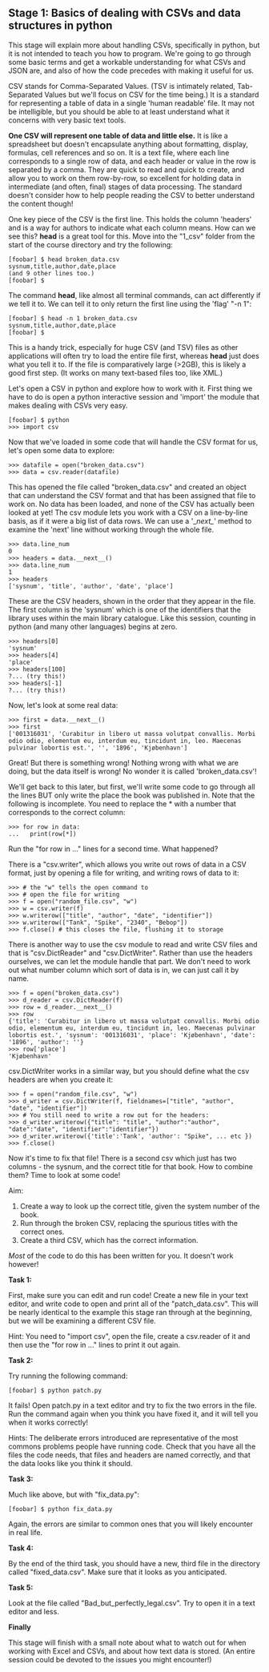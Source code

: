 Stage 1: Basics of dealing with CSVs and data structures in python
-------------------------------------------------

This stage will explain more about handling CSVs, specifically in python, but it is not intended to teach you how to program. We're going to go through some basic terms and get a workable understanding for what CSVs and JSON are, and also of how the code precedes with making it useful for us.

CSV stands for Comma-Separated Values. (TSV is intimately related, Tab-Separated Values but we'll focus on CSV for the time being.) It is a standard for representing a table of data in a single 'human readable' file. It may not be intelligible, but you should be able to at least understand what it concerns with very basic text tools.

**One CSV will represent one table of data and little else.** It is like a spreadsheet but doesn't encapsulate anything about formatting, display, formulas, cell references and so on. It is a text file, where each line corresponds to a single row of data, and each header or value in the row is separated by a comma. They are quick to read and quick to create, and allow you to work on them row-by-row, so excellent for holding data in intermediate (and often, final) stages of data processing. The standard doesn't consider how to help people reading the CSV to better understand the content though! 

One key piece of the CSV is the first line. This holds the column 'headers' and is a way for authors to indicate what each column means. How can we see this? **head** is a great tool for this. Move into the "1_csv" folder from the start of the course directory and try the following:

	[foobar] $ head broken_data.csv
	sysnum,title,author,date,place
	(and 9 other lines too.)
	[foobar] $ 

The command **head**, like almost all terminal commands, can act differently if we tell it to. We can tell it to only return the first line using the 'flag' "-n 1":

	[foobar] $ head -n 1 broken_data.csv
	sysnum,title,author,date,place
	[foobar] $ 

This is a handy trick, especially for huge CSV (and TSV) files as other applications will often try to load the entire file first, whereas **head** just does what you tell it to. If the file is comparatively large (>2GB), this is likely a good first step. (It works on many text-based files too, like XML.)

Let's open a CSV in python and explore how to work with it. First thing we have to do is open a python interactive session and 'import' the module that makes dealing with CSVs very easy.

	[foobar] $ python
	>>> import csv

Now that we've loaded in some code that will handle the CSV format for us, let's open some data to explore:

	>>> datafile = open("broken_data.csv")
	>>> data = csv.reader(datafile)

This has opened the file called "broken_data.csv" and created an object that can understand the CSV format and that has been assigned that file to work on. No data has been loaded, and none of the CSV has actually been looked at yet! The csv module lets you work with a CSV on a line-by-line basis, as if it were a big list of data rows. We can use a '\__next\__' method to examine the 'next' line without working through the whole file. 

	>>> data.line_num
	0
	>>> headers = data.__next__()
	>>> data.line_num
	1
	>>> headers
	['sysnum', 'title', 'author', 'date', 'place']

These are the CSV headers, shown in the order that they appear in the file. The first column is the 'sysnum' which is one of the identifiers that the library uses within the main library catalogue. Like this session, counting in python (and many other languages) begins at zero.

	>>> headers[0]
	'sysnum'
	>>> headers[4]
	'place'
	>>> headers[100]
	?... (try this!)
	>>> headers[-1]
	?... (try this!)

Now, let's look at some real data:

	>>> first = data.__next__()
	>>> first
	['001316031', 'Curabitur in libero ut massa volutpat convallis. Morbi odio odio, elementum eu, interdum eu, tincidunt in, leo. Maecenas pulvinar lobortis est.', '', '1896', 'Kjøbenhavn']

Great! But there is something wrong! Nothing wrong with what we are doing, but the data itself is wrong! No wonder it is called 'broken_data.csv'!

We'll get back to this later, but first, we'll write some code to go through all the lines BUT only write the place the book was published in. Note that the following is incomplete. You need to replace the * with a number that corresponds to the correct column:

	>>> for row in data:
	...   print(row[*])

Run the "for row in ..." lines for a second time. What happened?

There is a "csv.writer", which allows you write out rows of data in a CSV format, just by opening a file for writing, and writing rows of data to it:

	>>> # the "w" tells the open command to
	>>> # open the file for writing
	>>> f = open("random_file.csv", "w")
	>>> w = csv.writer(f)
	>>> w.writerow(["title", "author", "date", "identifier"])
	>>> w.writerow(["Tank", "Spike", "2340", "Bebop"])
	>>> f.close() # this closes the file, flushing it to storage

There is another way to use the csv module to read and write CSV files and that is "csv.DictReader" and "csv.DictWriter". Rather than use the headers ourselves, we can let the module handle that part. We don't need to work out what number column which sort of data is in, we can just call it by name.

	>>> f = open("broken_data.csv")
	>>> d_reader = csv.DictReader(f)
	>>> row = d_reader.__next__()
	>>> row
	{'title': 'Curabitur in libero ut massa volutpat convallis. Morbi odio odio, elementum eu, interdum eu, tincidunt in, leo. Maecenas pulvinar lobortis est.', 'sysnum': '001316031', 'place': 'Kjøbenhavn', 'date': '1896', 'author': ''}
	>>> row['place']
	'Kjøbenhavn'

csv.DictWriter works in a similar way, but you should define what the csv headers are when you create it:

	>>> f = open("random_file.csv", "w")
	>>> d_writer = csv.DictWriter(f, fieldnames=["title", "author", "date", "identifier"])
	>>> # You still need to write a row out for the headers:
	>>> d_writer.writerow({"title": "title", "author":"author", "date":"date", "identifier":"identifier"})
	>>> d_writer.writerow({'title':'Tank', 'author': "Spike", ... etc })
	>>> f.close()

Now it's time to fix that file! There is a second csv which just has two columns - the sysnum, and the correct title for that book. How to combine them? Time to look at some code!

Aim: 

1. Create a way to look up the correct title, given the system number of the book.
2. Run through the broken CSV, replacing the spurious titles with the correct ones.
3. Create a third CSV, which has the correct information. 

*Most* of the code to do this has been written for you. It doesn't work however!

**Task 1:**

First, make sure you can edit and run code! Create a new file in your text editor, and write code to open and print all of the "patch_data.csv". This will be nearly identical to the example this stage ran through at the beginning, but we will be examining a different CSV file.

Hint: You need to "import csv", open the file, create a csv.reader of it and then use the "for row in ..." lines to print it out again.

**Task 2:**

Try running the following command:

	[foobar] $ python patch.py

It fails! Open patch.py in a text editor and try to fix the two errors in the file. Run the command again when you think you have fixed it, and it will tell you when it works correctly!

Hints: The deliberate errors introduced are representative of the most commons problems people have running code. Check that you have all the files the code needs, that files and headers are named correctly, and that the data looks like you think it should.

**Task 3:**

Much like above, but with "fix_data.py":

	[foobar] $ python fix_data.py

Again, the errors are similar to common ones that you will likely encounter in real life.

**Task 4:**

By the end of the third task, you should have a new, third file in the directory called "fixed_data.csv". Make sure that it looks as you anticipated.

**Task 5:**

Look at the file called "Bad_but_perfectly_legal.csv". Try to open it in a text editor and less.


**Finally**

This stage will finish with a small note about what to watch out for when working with Excel and CSVs, and about how text data is stored. (An entire session could be devoted to the issues you might encounter!)
